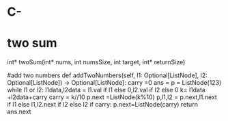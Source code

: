 # C-
# two sum
int* twoSum(int* nums, int numsSize, int target, int* returnSize)

#add two numbers
def addTwoNumbers(self, l1: Optional[ListNode], l2: Optional[ListNode]) -> Optional[ListNode]:
        carry =0
        ans = p = ListNode(123)
        while l1 or l2:
            l1data,l2data = l1.val if l1 else 0,l2.val if l2 else 0 
            k= l1data +l2data+carry
            carry = k//10
            p.next =ListNode(k%10)
            p,l1,l2 = p.next,l1.next if l1 else l1,l2.next if l2 else l2
        if carry:
            p.next=ListNode(carry)
        return ans.next
